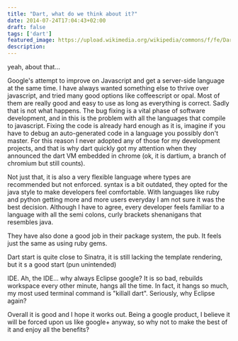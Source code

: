 ```yaml
---
title: "Dart, what do we think about it?"
date: 2014-07-24T17:04:43+02:00
draft: false
tags: ['dart']
featured_image: https://upload.wikimedia.org/wikipedia/commons/f/fe/Dart_programming_language_logo.svg
description: 
---
```


yeah, about that...

Google's attempt to improve on Javascript and get a server-side language at the same time.
I have always wanted something else to thrive over javascript, and tried many good options like coffeescript or opal. Most of them are really good and easy to use as long as everything is correct.
Sadly that is not what happens. The bug fixing is a vital phase of software development, and in this is the problem with all the languages that compile to javascript.
Fixing the code is already hard enough as it is, imagine if you have to debug an auto-generated code in a language you possibly don't master.
For this reason I never adopted any of those for my development projects, and that is why dart quickly got my attention when they announced the dart VM embedded in chrome (ok, it is dartium, a branch of chromium but still counts).

Not just that, it is also a very flexible language where types are recommended but not enforced.
syntax is a bit outdated, they opted for the java style to make developers feel comfortable. With languages like ruby and python getting more and more users everyday I am not sure it was the best decision.
Although I have to agree, every developer feels familiar to a language with all the semi colons, curly brackets shenanigans that resembles java.

They have also done a good job in their package system, the pub. It feels just the same as using ruby gems.

Dart start is quite close to Sinatra, it is still lacking the template rendering, but it s a good start (pun unintended)

IDE. Ah, the IDE... why always Eclipse google?
It is so bad, rebuilds workspace every other minute, hangs all the time.
In fact, it hangs so much, my most used terminal command is "killall dart".
Seriously, why Eclipse again?

Overall it is good and I hope it works out.
Being a google product, I believe it will be forced upon us like google+ anyway, so why not to make the best of it and enjoy all the benefits?